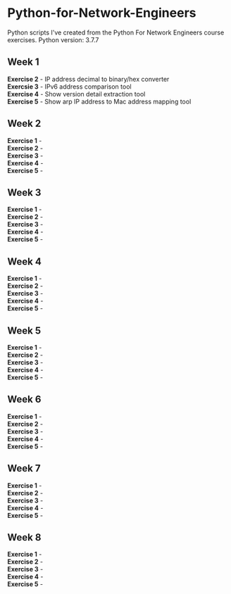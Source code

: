 # Python-for-Network-Engineers
Python scripts I've created from the Python For Network Engineers course exercises.
Python version: 3.7.7

## Week 1
**Exercise 2** - IP address decimal to binary/hex converter  
**Exercsie 3** - IPv6 address comparison tool  
**Exercise 4** - Show version detail extraction tool  
**Exercise 5** - Show arp IP address to Mac address mapping tool

## Week 2
**Exercise 1** -   
**Exercise 2** -   
**Exercise 3** -   
**Exercise 4** -   
**Exercise 5** -

## Week 3
**Exercise 1** -   
**Exercise 2** -   
**Exercise 3** -   
**Exercise 4** -   
**Exercise 5** -

## Week 4
**Exercise 1** -   
**Exercise 2** -   
**Exercise 3** -   
**Exercise 4** -   
**Exercise 5** -

## Week 5
**Exercise 1** -   
**Exercise 2** -   
**Exercise 3** -   
**Exercise 4** -   
**Exercise 5** -

## Week 6
**Exercise 1** -   
**Exercise 2** -   
**Exercise 3** -   
**Exercise 4** -   
**Exercise 5** -

## Week 7
**Exercise 1** -   
**Exercise 2** -   
**Exercise 3** -   
**Exercise 4** -   
**Exercise 5** -

## Week 8
**Exercise 1** -   
**Exercise 2** -   
**Exercise 3** -   
**Exercise 4** -   
**Exercise 5** -
